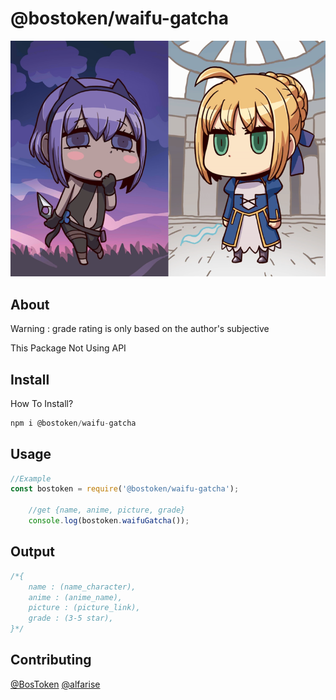 # @bostoken/waifu-gatcha

![](https://raw.githubusercontent.com/BosToken/waifu-gatcha/master/Banner.png)

## About
Warning : grade rating is only based on the author's subjective

This Package Not Using API

## Install
How To Install?

```javascript
npm i @bostoken/waifu-gatcha
```

## Usage

```javascript
//Example 
const bostoken = require('@bostoken/waifu-gatcha');

    //get {name, anime, picture, grade}
    console.log(bostoken.waifuGatcha());
```

## Output

```javascript
/*{
    name : (name_character),
    anime : (anime_name),
    picture : (picture_link),
    grade : (3-5 star),
}*/
```

## Contributing

[@BosToken](https://github.com/BosToken)
[@alfarise](https://github.com/alfarise)
